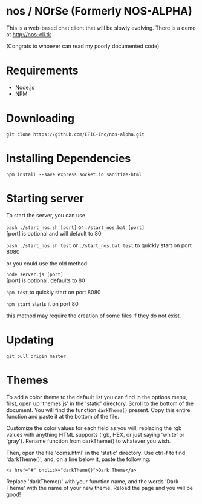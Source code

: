 # nos / NOrSe (Formerly NOS-ALPHA)

This is a web-based chat client that will be slowly evolving. There is a demo at http://nos-cli.tk

(Congrats to whoever can read my poorly documented code)


# Requirements
* Node.js
* NPM

# Downloading
`git clone https://github.com/EPiC-Inc/nos-alpha.git`

# Installing Dependencies
`npm install --save express socket.io sanitize-html`

# Starting server

To start the server, you can use

`bash ./start_nos.sh [port]` or `./start_nos.bat [port]` <br>
[port] is optional and will default to 80

`bash ./start_nos.sh test` or `./start_nos.bat test` to quickly start on port 8080

or you could use the old method:

`node server.js [port]`<br>
[port] is optional, defaults to 80

`npm test` to quickly start on port 8080

`npm start` starts it on port 80

this method may require the creation of some files if they do not exist.

# Updating
`git pull origin master`

# Themes

To add a color theme to the default list you can find in the options menu, first, open up 'themes.js' in the 'static' directory. Scroll to the bottom of the document. You will find the function `darkTheme()` present. Copy this entire function and paste it at the bottom of the file.

Customize the color values for each field as you will, replacing the rgb values with anything HTML supports (rgb, HEX, or just saying 'white' or 'gray'). Rename function from darkTheme() to whatever you wish.

Then, open the file 'coms.html' in the 'static' directory. Use ctrl-f to find 'darkTheme()', and, on a line below it, paste the following: 

`<a href="#" onclick="darkTheme()">Dark Theme</a>`

Replace 'darkTheme()' with your function name, and the words 'Dark Theme' with the name of your new theme. Reload the page and you will be good!
